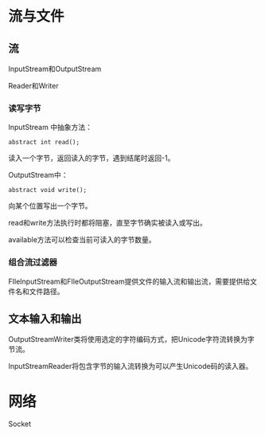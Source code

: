 # 流与文件

## 流
InputStream和OutputStream

Reader和Writer

### 读写字节
InputStream 中抽象方法：

```
abstract int read();
```
读入一个字节，返回读入的字节，遇到结尾时返回-1。

OutputStream中：

```
abstract void write();
```
向某个位置写出一个字节。

read和write方法执行时都将阻塞，直至字节确实被读入或写出。

available方法可以检查当前可读入的字节数量。

### 组合流过滤器
FIleInputStream和FIleOutputStream提供文件的输入流和输出流，需要提供给文件名和文件路径。

## 文本输入和输出
OutputStreamWriter类将使用选定的字符编码方式，把Unicode字符流转换为字节流。

InputStreamReader将包含字节的输入流转换为可以产生Unicode码的读入器。

# 网络
Socket


